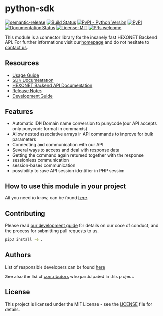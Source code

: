 # python-sdk

[![semantic-release](https://img.shields.io/badge/%20%20%F0%9F%93%A6%F0%9F%9A%80-semantic--release-e10079.svg)](https://github.com/semantic-release/semantic-release)
[![Build Status](https://travis-ci.com/hexonet/python-sdk.svg?branch=master)](https://travis-ci.com/hexonet/python-sdk)
[![PyPI - Python Version](https://img.shields.io/pypi/pyversions/hexonet.apiconnector.svg)](https://www.python.org/)
[![PyPI](https://img.shields.io/pypi/v/hexonet.apiconnector.svg)](https://pypi.org/project/hexonet.apiconnector/)
[![Documentation Status](https://readthedocs.org/projects/hexonet-python-sdk/badge/?version=latest)](https://hexonet-python-sdk.readthedocs.io/en/latest/?badge=latest)
[![License: MIT](https://img.shields.io/badge/License-MIT-blue.svg)](https://opensource.org/licenses/MIT)
[![PRs welcome](https://img.shields.io/badge/PRs-welcome-brightgreen.svg)](https://github.com/hexonet/python-sdk/blob/master/CONTRIBUTING.md)

This module is a connector library for the insanely fast HEXONET Backend API. For further informations visit our [homepage](http://hexonet.net) and do not hesitate to [contact us](https://www.hexonet.net/contact).

## Resources

* [Usage Guide](https://hexonet-python-sdk.readthedocs.io/en/latest/#usage-guide)
* [SDK Documentation](https://hexonet-python-sdk.readthedocs.io/en/latest/#sdk-documentation)
* [HEXONET Backend API Documentation](https://github.com/hexonet/hexonet-api-documentation/tree/master/API)
* [Release Notes](https://github.com/hexonet/python-sdk/releases)
* [Development Guide](https://hexonet-python-sdk.readthedocs.io/en/latest/developmentguide.html)

## Features

* Automatic IDN Domain name conversion to punycode (our API accepts only punycode format in commands)
* Allow nested associative arrays in API commands to improve for bulk parameters
* Connecting and communication with our API
* Several ways to access and deal with response data
* Getting the command again returned together with the response
* sessionless communication
* session-based communication
* possibility to save API session identifier in PHP session

## How to use this module in your project

All you need to know, can be found [here](https://hexonet-python-sdk.readthedocs.io/en/latest/#usage-guide).

## Contributing

Please read [our development guide](https://hexonet-python-sdk.readthedocs.io/en/latest/developmentguide.html) for details on our code of conduct, and the process for submitting pull requests to us.

```bash
pip3 install -e .
```

## Authors

List of responsible developers can be found [here](https://github.com/hexonet/python-sdk/blob/master/AUTHORS.md)

See also the list of [contributors](https://github.com/hexonet/php-sdk/graphs/contributors) who participated in this project.

## License

This project is licensed under the MIT License - see the [LICENSE](LICENSE) file for details.
